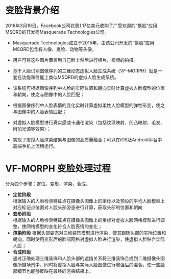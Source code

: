 # 变脸背景介绍
 2016年3月10日，Facebook公司花费1.17亿美元收购了广受欢迎的“换脸”应用MSQRD的开发商Masquerade Technologies公司。 
  
 * Masquerade Technologies成立于2015年，由该公司开发的“换脸”应用MSQRD包含有人像、鬼脸、动物等头像，  
 * 用户可将这些图片覆盖到自己脸上然后进行相片、视频的拍摄。
 
 * 基于人脸识别图像序列的三维动态虚拟人脸生成系统（VF-MORPH）就是一套在功能和性能上类似MSQRD的虚拟人脸生成系统。
 * 该系统可根据图像序列中人脸的实际位置和朝向实时计算虚拟人脸模型的位置和朝向，使之与图像中的人脸匹配；
 * 根据图像序列中人脸表情的变化实时计算虚拟柔性人脸模型的弹性形变，使之与图像中的人脸表情匹配；
 * 对虚拟人脸模型进行真实感或卡通化渲染（包括纹理映射、凹凸映射、毛发、附加光源等效果）；
 * 实现了虚拟人脸渲染结果与图像的高质量融合；可以在iOS及Android平台中高端手机上流畅运行。

 
# VF-MORPH 变脸处理过程
 分为四个步骤：定位，变形，渲染，合成。  
 
 * **定位阶段**  
 根据输入的人脸检测特征点在摄像头图像上的坐标以及预设的平均人脸模型上对应标记点位置对人脸头部姿态进行计算，获取头部的位置和朝向
 * **变形阶段**  
  根据输入的人脸检测特征点在摄像头图像上的坐标对虚拟人脸网格模型进行调整，使网格模型的变化符合人脸表情的变化； 
 * **渲染阶段** 
 根据头部姿态对三维装饰模型进行渲染，使其跟随头部的实际位置和朝向，同时使用变形后的脸部网格对虚拟人脸进行渲染，使虚拟人脸贴合实际人脸；
 * **合成阶段**  
 通过正确处理三维装饰和人脸头部的遮挡关系将三维装饰合成到二维摄像头图像所摄场景中，同时将虚拟人脸与实际人脸图像进行增强后的混合，使一些脸部细节也能够反映在最终的渲染结果上。
 